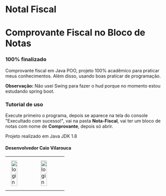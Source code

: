 # Notal Fiscal
 
<h1>Comprovante Fiscal no Bloco de Notas</h1>
<h3>100% finalizado</h3>
<p>Comprovante fiscal em Java POO, projeto 100% acadêmico para praticar meus conhecimentos. Além disso, usando boas praticar de programação.</p>
<p><strong>Observação:</strong> Não usei Swing para fazer o hud porque no momento estou estudando spring boot.</p>
<h3><strong>Tutorial de uso</strong></h3>
<p>Execute primeiro o programa, depois se aparece na tela do console "Execultado com sucesso!", vai na pasta <strong>Nota-Fiscal</strong>, vai ter um bloco de notas com nome de <strong>Comprovante</strong>, depois só abrir.</p>
<p>Projeto realizado em Java JDK 1.8</p>
<h4>Desenvolvedor Caio Vilarouca</h4>
<center>
   <table>
     <tr>
       <td>
         <img alt="login" height="50%" style="margin: 10px" src="https://github.com/CaioVilarouca/Nota-Fiscal/blob/main/Console.PNG"/> 
       </td>
       <td>
         <img alt="login" height="50%" style="margin: 10px" src="https://github.com/CaioVilarouca/Nota-Fiscal/blob/main/bloco%20de%20notas.PNG"/> 
       </td>
     </tr>
   </table>
</center>
